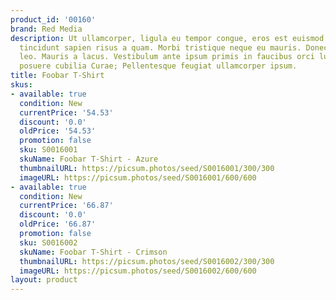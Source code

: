 ```yaml
---
product_id: '00160'
brand: Red Media
description: Ut ullamcorper, ligula eu tempor congue, eros est euismod turpis, id
  tincidunt sapien risus a quam. Morbi tristique neque eu mauris. Donec mattis semper
  leo. Mauris a lacus. Vestibulum ante ipsum primis in faucibus orci luctus et ultrices
  posuere cubilia Curae; Pellentesque feugiat ullamcorper ipsum.
title: Foobar T-Shirt
skus:
- available: true
  condition: New
  currentPrice: '54.53'
  discount: '0.0'
  oldPrice: '54.53'
  promotion: false
  sku: S0016001
  skuName: Foobar T-Shirt - Azure
  thumbnailURL: https://picsum.photos/seed/S0016001/300/300
  imageURL: https://picsum.photos/seed/S0016001/600/600
- available: true
  condition: New
  currentPrice: '66.87'
  discount: '0.0'
  oldPrice: '66.87'
  promotion: false
  sku: S0016002
  skuName: Foobar T-Shirt - Crimson
  thumbnailURL: https://picsum.photos/seed/S0016002/300/300
  imageURL: https://picsum.photos/seed/S0016002/600/600
layout: product
---
```

